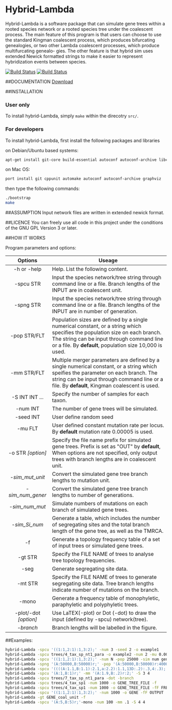 Hybrid-Lambda
=============

Hybrid-Lambda is a software package that can simulate gene trees within a rooted
species network or a rooted species tree under the coalescent process. The
main feature of this program is that users can choose to use the standard
Kingman coalescent process, which produces bifurcating genealogies, or two
other Lambda coalescent processes, which produce multifurcating genealo-
gies. The other feature is that hybrid sim uses extended Newick formatted
strings to make it easier to represent hybridization events between species.

[![Build Status](https://travis-ci.org/hybridLambda/hybrid-Lambda.svg)](https://travis-ci.org/hybridLambda/hybrid-Lambda)
[![Build Status](https://circleci.com/gh/hybridLambda/hybrid-Lambda.svg?circle-token=:hybridLambda)](https://circleci.com/gh/hybridLambda/hybrid-Lambda)

##DOCUMENTATION
[Download](https://github.com/hybridLambda/hybrid-Lambda/blob/doc/doc/manual.pdf?raw=true)

##INSTALLATION
### User only
To install hybrid-Lambda, simply ```make``` within the direcotry ```src/```.

### For developers
To install hybrid-Lambda, first install the following packages and libraries

on Debian/Ubuntu based systems:
```bash
apt-get install git-core build-essential autoconf autoconf-archive libcppunit-dev graphviz 
```
on Mac OS:
```bash
port install git cppunit automake autoconf autoconf-archive graphviz
```

then type the following commands:
```bash
./bootstrap
make
```

##ASSUMPTION
Input network files are written in extended newick format.
 

##LICENCE
You can freely use all code in this project under the conditions of the GNU
GPL Version 3 or later.

##HOW IT WORKS

Program parameters and options:


Options                  | Useage |
:------------------------:| ------------------------------- |
-h or -help          | Help. List the following content. |
-spcu STR          | Input the species network/tree string through command line or a file. Branch lengths of the INPUT are in coalescent unit. |
-spng STR          | Input the species network/tree string through command line or a file. Branch lengths of the INPUT are in number of generation. |
-pop STR/FLT           | Population sizes are defined by a single numerical constant, or a string which specifies the population size on each branch. The string can be input through command line or a file. By **default**, population size 10,000 is used.|
-mm STR/FLT            | Multiple merger parameters are defined by a single numerical constant, or a string which speifies the parameter on each branch. The string can be input through command line or a file. By **default**, Kingman coalescent is used.|
-S INT INT ...         | Specify the number of samples for each taxon.|
-num INT               | The number of gene trees will be simulated.|
-seed INT           | User define random seed|
-mu FLT               | User defined constant mutation rate per locus. By **default** mutation rate 0.00005 is used.|
-o STR _[option]_   | Specify the file name prefix for simulated gene trees. Prefix is set as "OUT" by **default**, When options are not specified, only output trees with branch lengths are in coalescent unit.|
-_sim\_mut\_unit_    | Convert the simulated gene tree branch lengths to mutation unit.|
-_sim\_num\_gener_ | Convert the simulated gene tree branch lengths to number of generations.|
-_sim\_num\_mut_     | Simulate numbers of mutations on each branch of simulated gene trees.|
-_sim\_Si\_num_  | Generate a table, which includes the number of segregating sites and the total branch length of the gene tree, as well as the TMRCA.|
-f                   | Generate a topology frequency table of a set of input trees or simulated gene trees. |
-gt STR             | Specify the FILE NAME of trees to analyse tree topology frequencies.|
-seg  |  Generate segregating site data.|
-mt STR  |  Specify the FILE NAME of trees to generate segregating site data. Tree branch lengths indicate number of mutations on the branch.|
-mono                | Generate a frequency table of monophyletic, paraphyletic and polyphyletic trees. |
-plot/-dot _[option]_  | Use LaTEX(-plot) or Dot (-dot) to draw the input (defined by -spcu) network(tree).|
-_branch_            | Branch lengths will be labelled in the figure.|

##Examples:
```bash
hybrid-Lambda -spcu '((1:1,2:1):1,3:2);' -num 3 -seed 2 -o example1
hybrid-Lambda -spcu trees/4_tax_sp_nt1_para -o example2 -num 2 -mu 0.00003 -sim mut unit -sim num mut
hybrid-Lambda -spcu '((1:1,2:1):1,3:2);' -num N -pop 25000 -sim num gener
hybrid-Lambda -spng '(A:50000,B:50000)r;' -pop '(A:50000,B:50000)r:40000;'
hybrid-Lambda -spcu '((((A:1.1,B:1.1):2.1,a:2.2):1.1,13D:.2):.3,4:.3);' -S 2 4 3 6 5
hybrid-Lambda -spcu '(A:1,B:1)r;' -mm '(A:1.9,B:.2)r:2;' -S 3 4
hybrid-Lambda -spcu trees/7_tax_sp_nt1_para -dot -branch
hybrid-Lambda -spcu trees/4_tax_sp1 -num 1000 -o GENE_TREE_FILE -f
hybrid-Lambda -spcu trees/4_tax_sp1 -num 1000 -o GENE_TREE_FILE -fF FRENQUENCY_FILE
hybrid-Lambda -spcu '((1:1,2:1):1,3:2);' -num 1000 -o GENE -fF OUTPUT
hybrid-Lambda -gt GENE_coal_unit -f 
hybrid-Lambda -spcu '(A:5,B:5)r;'-mono -num 100 -mm .1 -S 4 4
```
